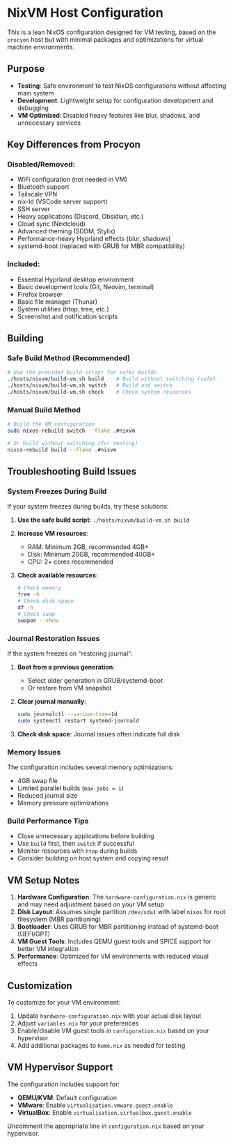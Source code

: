 # NixVM Host Configuration

This is a lean NixOS configuration designed for VM testing, based on the `procyon` host but with minimal packages and optimizations for virtual machine environments.

## Purpose

- **Testing**: Safe environment to test NixOS configurations without affecting main system
- **Development**: Lightweight setup for configuration development and debugging
- **VM Optimized**: Disabled heavy features like blur, shadows, and unnecessary services

## Key Differences from Procyon

### Disabled/Removed:
- WiFi configuration (not needed in VM)
- Bluetooth support
- Tailscale VPN
- nix-ld (VSCode server support)
- SSH server
- Heavy applications (Discord, Obsidian, etc.)
- Cloud sync (Nextcloud)
- Advanced theming (SDDM, Stylix)
- Performance-heavy Hyprland effects (blur, shadows)
- systemd-boot (replaced with GRUB for MBR compatibility)

### Included:
- Essential Hyprland desktop environment
- Basic development tools (Git, Neovim, terminal)
- Firefox browser
- Basic file manager (Thunar)
- System utilities (htop, tree, etc.)
- Screenshot and notification scripts

## Building

### Safe Build Method (Recommended)
```bash
# Use the provided build script for safer builds
./hosts/nixvm/build-vm.sh build    # Build without switching (safe)
./hosts/nixvm/build-vm.sh switch   # Build and switch
./hosts/nixvm/build-vm.sh check    # Check system resources
```

### Manual Build Method
```bash
# Build the VM configuration
sudo nixos-rebuild switch --flake .#nixvm

# Or build without switching (for testing)
nixos-rebuild build --flake .#nixvm
```

## Troubleshooting Build Issues

### System Freezes During Build
If your system freezes during builds, try these solutions:

1. **Use the safe build script**: `./hosts/nixvm/build-vm.sh build`
2. **Increase VM resources**:
   - RAM: Minimum 2GB, recommended 4GB+
   - Disk: Minimum 20GB, recommended 40GB+
   - CPU: 2+ cores recommended

3. **Check available resources**:
   ```bash
   # Check memory
   free -h
   # Check disk space
   df -h
   # Check swap
   swapon --show
   ```

### Journal Restoration Issues
If the system freezes on "restoring journal":

1. **Boot from a previous generation**:
   - Select older generation in GRUB/systemd-boot
   - Or restore from VM snapshot

2. **Clear journal manually**:
   ```bash
   sudo journalctl --vacuum-time=1d
   sudo systemctl restart systemd-journald
   ```

3. **Check disk space**: Journal issues often indicate full disk

### Memory Issues
The configuration includes several memory optimizations:
- 4GB swap file
- Limited parallel builds (`max-jobs = 1`)
- Reduced journal size
- Memory pressure optimizations

### Build Performance Tips
- Close unnecessary applications before building
- Use `build` first, then `switch` if successful
- Monitor resources with `htop` during builds
- Consider building on host system and copying result

## VM Setup Notes

1. **Hardware Configuration**: The `hardware-configuration.nix` is generic and may need adjustment based on your VM setup
2. **Disk Layout**: Assumes single partition `/dev/sda1` with label `nixos` for root filesystem (MBR partitioning)
3. **Bootloader**: Uses GRUB for MBR partitioning instead of systemd-boot (UEFI/GPT)
4. **VM Guest Tools**: Includes QEMU guest tools and SPICE support for better VM integration
5. **Performance**: Optimized for VM environments with reduced visual effects

## Customization

To customize for your VM environment:

1. Update `hardware-configuration.nix` with your actual disk layout
2. Adjust `variables.nix` for your preferences
3. Enable/disable VM guest tools in `configuration.nix` based on your hypervisor
4. Add additional packages to `home.nix` as needed for testing

## VM Hypervisor Support

The configuration includes support for:
- **QEMU/KVM**: Default configuration
- **VMware**: Enable `virtualisation.vmware.guest.enable`
- **VirtualBox**: Enable `virtualisation.virtualbox.guest.enable`

Uncomment the appropriate line in `configuration.nix` based on your hypervisor. 